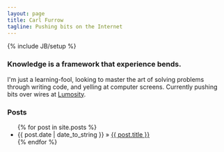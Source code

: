 ```yaml
---
layout: page
title: Carl Furrow
tagline: Pushing bits on the Internet
---
```

{% include JB/setup %}

### Knowledge is a framework that experience bends.

I'm just a learning-fool, looking to master the art of solving problems
through writing code, and yelling at computer screens. Currently pushing bits
over wires at [Lumosity](http://lumosity.com).

### Posts

<ul class="posts">
  {% for post in site.posts %}
    <li><span>{{ post.date | date_to_string }}</span> &raquo; <a href="{{ BASE_PATH }}{{ post.url }}">{{ post.title }}</a></li>
  {% endfor %}
</ul>
